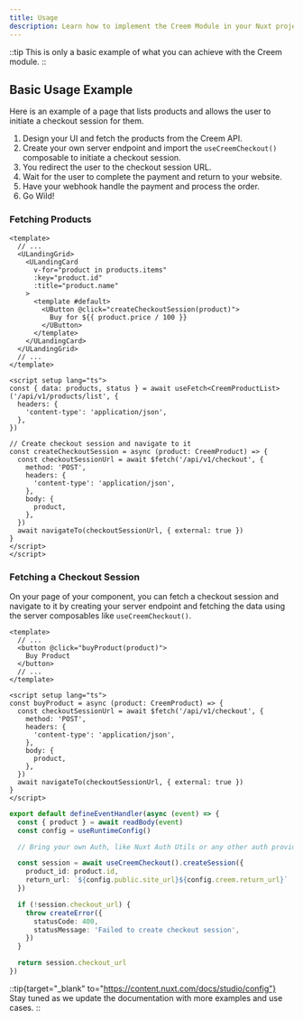 ```yaml
---
title: Usage
description: Learn how to implement the Creem Module in your Nuxt project.
---
```




::tip
This is only a basic example of what you can achieve with the Creem module.
::

## Basic Usage Example

Here is an example of a page that lists products and allows the user to initiate a checkout session for them.
1. Design your UI and fetch the products from the Creem API.
2. Create your own server endpoint and import the `useCreemCheckout()` composable to initiate a checkout session.
3. You redirect the user to the checkout session URL.
4. Wait for the user to complete the payment and return to your website.
5. Have your webhook handle the payment and process the order.
6. Go Wild!

### Fetching Products

```vue [app.config.ts]
<template>
  // ...
  <ULandingGrid>
    <ULandingCard 
      v-for="product in products.items"
      :key="product.id"
      :title="product.name"
    >
      <template #default>
        <UButton @click="createCheckoutSession(product)">
          Buy for ${{ product.price / 100 }}
        </UButton>  
      </template>
    </ULandingCard>
  </ULandingGrid>
  // ...
</template>

<script setup lang="ts">
const { data: products, status } = await useFetch<CreemProductList>('/api/v1/products/list', {
  headers: {
    'content-type': 'application/json',
  },
})

// Create checkout session and navigate to it
const createCheckoutSession = async (product: CreemProduct) => {
  const checkoutSessionUrl = await $fetch('/api/v1/checkout', {
    method: 'POST',
    headers: {
      'content-type': 'application/json',
    },
    body: {
      product,
    },
  })
  await navigateTo(checkoutSessionUrl, { external: true })
}
</script>
</script>
```

### Fetching a Checkout Session
On your page of your component, you can fetch a checkout session and navigate to it by creating your server endpoint and fetching the data using the server composables like `useCreemCheckout()`.

```vue [app.config.ts]
<template>
  // ...
  <button @click="buyProduct(product)">
    Buy Product
  </button>
  // ...
</template>

<script setup lang="ts">
const buyProduct = async (product: CreemProduct) => {
  const checkoutSessionUrl = await $fetch('/api/v1/checkout', {
    method: 'POST',
    headers: {
      'content-type': 'application/json',
    },
    body: {
      product,
    },
  })
  await navigateTo(checkoutSessionUrl, { external: true })
}
</script>
```

```ts [server/api/v1/checkout/index.post.ts]
export default defineEventHandler(async (event) => {
  const { product } = await readBody(event)
  const config = useRuntimeConfig()

  // Bring your own Auth, like Nuxt Auth Utils or any other auth provider.

  const session = await useCreemCheckout().createSession({ 
    product_id: product.id, 
    return_url: `${config.public.site_url}${config.creem.return_url}` 
  })

  if (!session.checkout_url) {
    throw createError({
      statusCode: 400,
      statusMessage: 'Failed to create checkout session',
    })
  }

  return session.checkout_url
})
```

::tip{target="_blank" to="https://content.nuxt.com/docs/studio/config"}
Stay tuned as we update the documentation with more examples and use cases.
::
